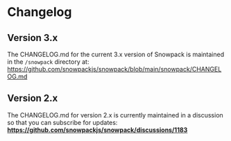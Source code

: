 # Changelog

## Version 3.x

The CHANGELOG.md for the current 3.x version of Snowpack is maintained in the `/snowpack` directory at: https://github.com/snowpackjs/snowpack/blob/main/snowpack/CHANGELOG.md

## Version 2.x

The CHANGELOG.md for version 2.x is currently maintained in a discussion so that you can subscribe for updates:
**https://github.com/snowpackjs/snowpack/discussions/1183**
